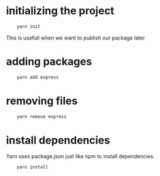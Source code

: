 # initializing the project

```bash
    yarn init
```

This is usefull when we want to publish our package later

# adding packages

```bash
    yarn add express
```

# removing files

```bash
    yarn remove express
```

# install dependencies

Yarn uses package.json just like npm to install dependencies.

```bash
    yarn install
```

